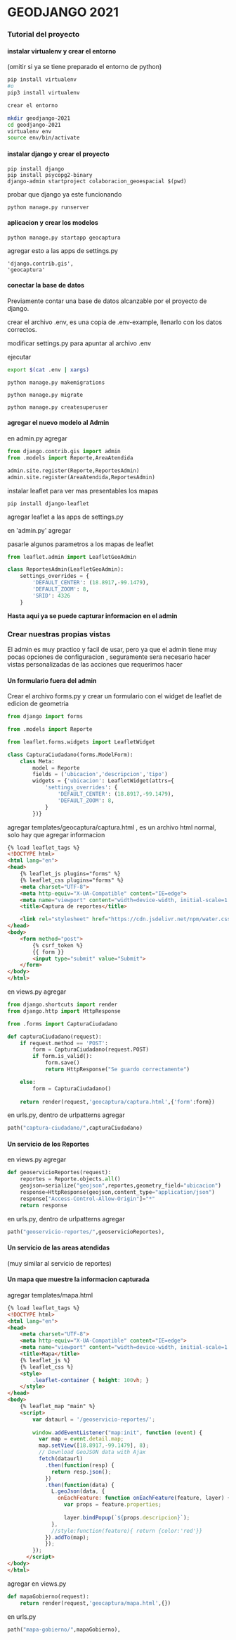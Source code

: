 # GEODJANGO 2021

### Tutorial del proyecto

#### instalar virtualenv  y crear el entorno
(omitir si ya se tiene preparado el entorno de python)

```bash
pip install virtualenv 
#o  
pip3 install virtualenv

crear el entorno

mkdir geodjango-2021
cd geodjango-2021
virtualenv env
source env/bin/activate
```

#### instalar django y crear el proyecto 

```
pip install django
pip install psycopg2-binary
django-admin startproject colaboracion_geoespacial $(pwd)
```

probar que django ya este funcionando

```
python manage.py runserver
```

#### aplicacion y crear los modelos

```
python manage.py startapp geocaptura
```

agregar esto a las apps de settings.py

```
'django.contrib.gis',
'geocaptura'
```

#### conectar la base de datos

Previamente contar una base de datos alcanzable por el proyecto de django.

crear el archivo .env, es una copia de .env-example, llenarlo con los datos correctos.

modificar settings.py para apuntar al archivo .env

ejecutar

```sh
export $(cat .env | xargs)
```

```
python manage.py makemigrations

python manage.py migrate

python manage.py createsuperuser
```

#### agregar el nuevo modelo al Admin

en admin.py agregar
```python
from django.contrib.gis import admin
from .models import Reporte,AreaAtendida

admin.site.register(Reporte,ReportesAdmin)
admin.site.register(AreaAtendida,ReportesAdmin)
```

instalar leaflet para ver  mas presentables los  mapas

```
pip install django-leaflet
```
agregar leaflet a las apps de settings.py

en 'admin.py' agregar


pasarle algunos parametros a los mapas de leaflet

```python
from leaflet.admin import LeafletGeoAdmin

class ReportesAdmin(LeafletGeoAdmin):
    settings_overrides = {
        'DEFAULT_CENTER': (18.8917,-99.1479),
        'DEFAULT_ZOOM': 8,
        'SRID': 4326
    }
```

**Hasta aqui ya se puede capturar informacion en el admin**

### Crear nuestras propias vistas
El admin es muy practico y facil de usar, pero ya que el admin tiene muy pocas opciones de configuracion , seguramente sera necesario hacer vistas personalizadas de las acciones que requerimos hacer

#### Un formulario fuera del admin

Crear el archivo forms.py y crear un formulario con el widget de leaflet de edicion de geometria

```python
from django import forms

from .models import Reporte

from leaflet.forms.widgets import LeafletWidget

class CapturaCiudadano(forms.ModelForm):
    class Meta:
        model = Reporte
        fields = ('ubicacion','descripcion','tipo')
        widgets = {'ubicacion': LeafletWidget(attrs={
            'settings_overrides': {
                'DEFAULT_CENTER': (18.8917,-99.1479),
                'DEFAULT_ZOOM': 8,
            }
        })}

```
agregar templates/geocaptura/captura.html , es un archivo html normal, solo hay que agregar informacion 

```html
{% load leaflet_tags %}
<!DOCTYPE html>
<html lang="en">
<head>
    {% leaflet_js plugins="forms" %}
    {% leaflet_css plugins="forms" %}
    <meta charset="UTF-8">
    <meta http-equiv="X-UA-Compatible" content="IE=edge">
    <meta name="viewport" content="width=device-width, initial-scale=1.0">
    <title>Captura de reportes</title>

    <link rel="stylesheet" href="https://cdn.jsdelivr.net/npm/water.css@2/out/water.css">
</head>
<body>
    <form method="post">
        {% csrf_token %}
        {{ form }}
        <input type="submit" value="Submit">
    </form>
</body>
</html>
```

en views.py agregar

```python
from django.shortcuts import render
from django.http import HttpResponse

from .forms import CapturaCiudadano

def capturaCiudadano(request):
    if request.method == 'POST':
        form = CapturaCiudadano(request.POST)
        if form.is_valid():
            form.save()
            return HttpResponse("Se guardo correctamente")

    else:
        form = CapturaCiudadano()
    
    return render(request,'geocaptura/captura.html',{'form':form})

```

en urls.py, dentro  de urlpatterns agregar

```python
path("captura-ciudadano/",capturaCiudadano)
```

#### Un servicio de los Reportes
en views.py agregar 

```python
def geoservicioReportes(request):
    reportes = Reporte.objects.all()
    geojson=serialize("geojson",reportes,geometry_field="ubicacion")
    response=HttpResponse(geojson,content_type="application/json")
    response["Access-Control-Allow-Origin"]="*"
    return response
```

en urls.py, dentro  de urlpatterns agregar

```python
path("geoservicio-reportes/",geoservicioReportes),
```

#### Un servicio de las areas atendidas

(muy similar al servicio de reportes)

#### Un mapa que muestre la informacion capturada

agregar templates/mapa.html


```html
{% load leaflet_tags %}
<!DOCTYPE html>
<html lang="en">
<head>
    <meta charset="UTF-8">
    <meta http-equiv="X-UA-Compatible" content="IE=edge">
    <meta name="viewport" content="width=device-width, initial-scale=1.0">
    <title>Mapa</title>
    {% leaflet_js %}
    {% leaflet_css %}
    <style>
        .leaflet-container { height: 100vh; }
    </style>
</head>
<body>
    {% leaflet_map "main" %}
    <script>
        var dataurl = '/geoservicio-reportes/';
  
        window.addEventListener("map:init", function (event) {
          var map = event.detail.map;
          map.setView([18.8917,-99.1479], 8);
          // Download GeoJSON data with Ajax
          fetch(dataurl)
            .then(function(resp) {
              return resp.json();
            })
            .then(function(data) {
              L.geoJson(data, {
                onEachFeature: function onEachFeature(feature, layer) {
                  var props = feature.properties;
                  
                  layer.bindPopup(`${props.descripcion}`);
              },
              //style:function(feature){ return {color:'red'}}
            }).addTo(map);
            });
        });
      </script>
</body>
</html>
```

agregar en views.py

```python
def mapaGobierno(request):
    return render(request,'geocaptura/mapa.html',{})
```

en urls.py

```python
path("mapa-gobierno/",mapaGobierno),
```